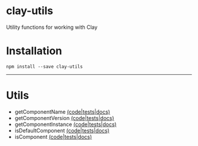 # clay-utils
Utility functions for working with Clay

# Installation

```
npm install --save clay-utils
```

---

# Utils

- getComponentName [(code|tests|docs)](https://github.com/nymag/clay-utils/tree/develop/lib/getComponentName)
- getComponentVersion [(code|tests|docs)](https://github.com/nymag/clay-utils/tree/develop/lib/getComponentVersion)
- getComponentInstance [(code|tests|docs)](https://github.com/nymag/clay-utils/tree/develop/lib/getComponentInstance)
- isDefaultComponent [(code|tests|docs)](https://github.com/nymag/clay-utils/tree/develop/lib/isDefaultComponent)
- isComponent [(code|tests|docs)](https://github.com/nymag/clay-utils/tree/develop/lib/isComponent)
